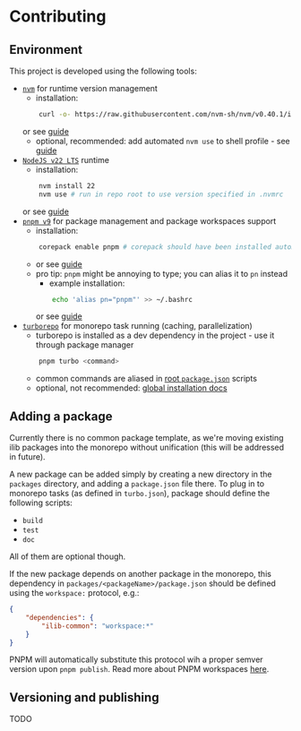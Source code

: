 # Contributing

## Environment

This project is developed using the following tools:

-   [`nvm`](https://github.com/nvm-sh/nvm) for runtime version management
    -   installation:
    ```bash
        curl -o- https://raw.githubusercontent.com/nvm-sh/nvm/v0.40.1/install.sh | bash
    ```
    or see [guide](https://github.com/nvm-sh/nvm?tab=readme-ov-file#installing-and-updating)
    -   optional, recommended: add automated `nvm use` to shell profile - see [guide](https://github.com/nvm-sh/nvm?tab=readme-ov-file#zsh)
-   [`NodeJS v22 LTS`](https://nodejs.org/en) runtime
    -   installation:
    ```bash
        nvm install 22
        nvm use # run in repo root to use version specified in .nvmrc
    ```
    or see [guide](https://nodejs.org/en/download/package-manager)
-   [`pnpm v9`](https://pnpm.io/) for package management and package workspaces support
    -   installation:
    ```bash
        corepack enable pnpm # corepack should have been installed automatically during `nvm install`
    ```
    -   or see [guide](https://pnpm.io/installation#using-corepack)
    -   pro tip: `pnpm` might be annoying to type; you can alias it to `pn` instead
        -   example installation:
        ```bash
            echo 'alias pn="pnpm"' >> ~/.bashrc
        ```
        or see [guide](https://pnpm.io/installation#adding-a-permanent-alias-on-posix-systems)
-   [`turborepo`](https://turbo.build/repo/docs) for monorepo task running (caching, parallelization)
    -   turborepo is installed as a dev dependency in the project - use it through package manager
    ```bash
        pnpm turbo <command>
    ```
    -   common commands are aliased in [root `package.json`](./package.json) scripts
    -   optional, not recommended: [global installation docs](https://turbo.build/repo/docs/getting-started/installation#global-installation)

## Adding a package

Currently there is no common package template, as we're moving existing ilib packages into the monorepo without unification (this will be addressed in future).

A new package can be added simply by creating a new directory in the `packages` directory, and adding a `package.json` file there. To plug in to monorepo tasks (as defined in `turbo.json`), package should define the following scripts:

-   `build`
-   `test`
-   `doc`

All of them are optional though.

If the new package depends on another package in the monorepo, this dependency in `packages/<packageName>/package.json` should be defined using the `workspace:` protocol, e.g.:

```json
{
    "dependencies": {
        "ilib-common": "workspace:*"
    }
}
```

PNPM will automatically substitute this protocol wih a proper semver version upon `pnpm publish`. Read more about PNPM workspaces [here](https://pnpm.io/workspaces).

## Versioning and publishing

TODO
